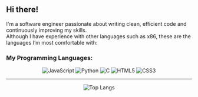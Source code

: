 ## Hi there!


I'm a software engineer passionate about writing clean, efficient code and continuously improving my skills.  
Although I have experience with other languages such as x86, these are the languages I’m most comfortable with:

### My Programming Languages:

<p align="center">
  <img src="https://img.shields.io/badge/JavaScript-F0DB4F?style=for-the-badge&logo=javascript&logoColor=black" alt="JavaScript"/>
  <img src="https://img.shields.io/badge/Python-306998?style=for-the-badge&logo=python&logoColor=white" alt="Python"/>
  <img src="https://img.shields.io/badge/C-00599C?style=for-the-badge&logo=c&logoColor=white" alt="C"/>
  <img src="https://img.shields.io/badge/HTML5-E34F26?style=for-the-badge&logo=html5&logoColor=white" alt="HTML5"/>
  <img src="https://img.shields.io/badge/CSS3-264DE4?style=for-the-badge&logo=css3&logoColor=white" alt="CSS3"/>
</p>

---

<p align="center">
  <img src="https://github-readme-stats.vercel.app/api/top-langs/?username=SrulyP&layout=compact&theme=default&hide_border=true&bg_color=ffffff&title_color=000000&text_color=444444" alt="Top Langs"/>
</p>
